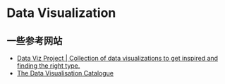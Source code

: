 Data Visualization
===


## 一些参考网站

- [Data Viz Project \| Collection of data visualizations to get inspired and finding the right type.](https://datavizproject.com/)
- [The Data Visualisation Catalogue](https://datavizcatalogue.com/)